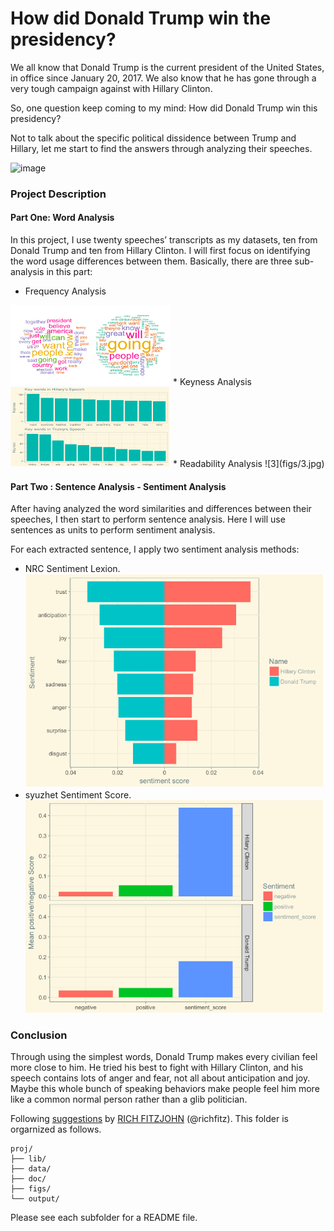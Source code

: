
# How did Donald Trump win the presidency?
We all know that Donald Trump is the current president of the United States, in office since January 20, 2017. We also know that he has gone through a very tough campaign against with Hillary Clinton.

So, one question keep coming to my mind: How did Donald Trump win this presidency?

Not to talk about the specific political dissidence between Trump and Hillary, let me start to find the answers through analyzing their speeches.

![image](figs/title.jpg)

### Project Description

#### Part One: Word Analysis
In this project, I use twenty speeches’ transcripts as my datasets, ten from Donald Trump and ten from Hillary Clinton. I will first focus on identifying the word usage differences between them. Basically, there are three sub-analysis in this part:

* Frequency Analysis <br>
<img src="figs/1.jpg" width="256" height="128" />
* Keyness Analysis<br>
<img src="figs/2.jpg" width="256" height="128" />
* Readability Analysis
![3](figs/3.jpg)

#### Part Two : Sentence Analysis - Sentiment Analysis
After having analyzed the word similarities and differences between their speeches, I then start to perform sentence analysis. Here I will use sentences as units to perform sentiment analysis.

For each extracted sentence, I apply two sentiment analysis methods:

* NRC Sentiment Lexion.
![4](figs/4.jpg)
* syuzhet Sentiment Score.
![5](figs/5.jpg)

### Conclusion
Through using the simplest words, Donald Trump makes every civilian feel more close to him. He tried his best to fight with Hillary Clinton, and his speech contains lots of anger and fear, not all about anticipation and joy. Maybe this whole bunch of speaking behaviors make people feel him more like a common normal person rather than a glib politician.






Following [suggestions](http://nicercode.github.io/blog/2013-04-05-projects/) by [RICH FITZJOHN](http://nicercode.github.io/about/#Team) (@richfitz). This folder is orgarnized as follows.


```
proj/
├── lib/
├── data/
├── doc/
├── figs/
└── output/
```

Please see each subfolder for a README file.
